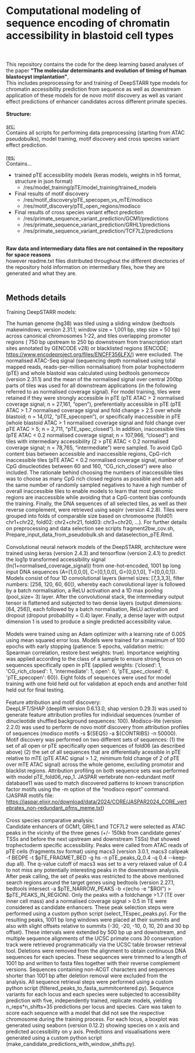 # Computational modeling of sequence encoding of chromatin accessibility in blastoid cell types
<br><br>
This repository contains the code for the deep learning based analyses of the paper <b>"The molecular determinants and evolution of timing of human blastocyst implantation"</b>,<br>
This includes preprocessing for and training of DeepSTARR type models for chromatin accessibility prediction from sequence as well as downstream application of
these models for de novo motif discovery as well as variant effect predictions of enhancer candidates across different primate species.<br>
<br>
<b>Structure:</b>
<br>
<br>
<u>src:</u><br>
Contains all scripts for performing data preprocessing (starting from ATAC pseudobulks), 
model training, motif discovery and cross species variant effect prediction.<br>
<br>
<u>res:</u><br>
Contains...<br>
- trained pTE accessibility models (keras models, weights in h5 format, structure in json format) 
    - /res/model_training/pTE/model_training/trained_models
- Final results of motif discovery
    - /res/motif_discovery/pTE_specopen_vs_mTE/modisco
    - /res/motif_discovery/pTE_open_regions/modisco<br>
- Final results of cross species variant effect prediction
    - /res/primate_sequence_variant_prediction/GCM1/predictions
    - /res/primate_sequence_variant_prediction/GRHL1/predictions
    - /res/primate_sequence_variant_prediction/TCF7L2/predictions

<br><b>Raw data and intermediary data files are not contained in the repository for space reasons</b><br>however readme.txt files distributed throughout the different directories of the repository hold information on intermediary files, how they are generated and what they are.
<br><br>
## Methods details

Training DeepSTARR models:<br>

The human genome (hg38) was tiled using a sliding window (bedtools makewindows; version 2.31.1; window size = 1,001 bp, step size = 50 bp) across canonical chromosomes 1-22, and tiles overlapping promoter regions ( 750 bp upstream to 250 bp downstream from transcription start sites annotated by GENCODE v28) or blacklisted regions (ENCODE; https://www.encodeproject.org/files/ENCFF356LFX/) were excluded. The normalised ATAC-Seq signal (sequencing depth normalised using total mapped reads, reads-per-million normalisation) from polar trophectoderm (pTE) and whole blastoid was calculated using bedtools genomecov (version 2.31.1) and the mean of the normalised signal over central 200bp parts of tiles was used for all downstream applications (in the following referred to as normalised coverage signal). For model training, tiles were retained if they were strongly accessible in pTE (pTE ATAC > 2 normalised coverage signal; n = 27,161, “open”), preferentially accessible in pTE (pTE ATAC > 1.7 normalised coverage signal and fold change > 2.5 over whole blastoid; n = 14,012, “pTE_specopen”), or specifically inaccessible in pTE (whole blastoid ATAC > 1 normalised coverage signal and fold change over pTE ATAC > 5; n = 2,711, “pTE_spec_closed”). In addition, inaccessible tiles (pTE ATAC < 0.2 normalised coverage signal; n = 107,966, “closed”) and tiles with intermediary accessibility (2 > pTE ATAC < 0.2 normalised coverage signal; n = 78,765, “intermediate”) were sampled. To avoid CpG content bias between accessible and inaccessible regions, CpG-rich inaccessible tiles (pTE ATAC < 0.2 normalised coverage signal, number of CpG dinucleotides between 60 and 160, “CG_rich_closed”) were also included. The rationale behind choosing the numbers of inaccessible tiles was to choose as many CpG rich closed regions as possible and then add the same number of randomly sampled negatives to have a high number of overall inaccessible tiles to enable models to learn that most genomic regions are inaccessible while avoiding that a CpG-content bias confounds the training. Finally, the DNA sequences of all selected tiles, as well as their reverse complement, were retrieved using seqinr (version 4.2.8). Tiles were grouped into folds of comparable size based on chromosome (fold01: chr1+chr22, fold02: chr2+chr21, fold03: chr3+chr20, …). For further details on preprocessing and data selection see scripts fragment2bw_cov.sh, Prepare_input_data_from_pseudobulk.sh and dataselection_pTE.Rmd.<br>
<br>
Convolutional neural network models of the DeepSTARR, architecture were trained using keras (version  2.4.3) and tensorflow (version  2.4.1) to predict the log1p transformed accessibility signal (ln(1+normalised_coverage_signal)) from one-hot-encoded, 1001 bp long input DNA sequences (A=[1,0,0,0], C=[0,1,0,0], G=[0,0,1,0], T=[0,0,0,1]). Models consist of four 1D convolutional layers (kernel sizes: [7,3,3,3], filter numbers: [256, 120, 60, 60]), whereby each convolutional layer is followed by a batch normalisation, a ReLU activation and a 1D max pooling (pool_size= 3) layer. After the convolutional stack, the intermediary output tensor is flattened and subjected to two dense layers (output dimensions: [64, 256]), each followed by a batch normalisation, ReLU activation and dropout (dropout probability = 0.4) layer. Finally, a dense layer with output dimension 1 is used to produce a single predicted accessibility value.<br>
<br>
Models were trained using an Adam optimizer with a learning rate of 0.005 using mean squared error loss. Models were trained for a maximum of 100 epochs with early stopping (patience: 5 epochs, validation metric: Spearman correlation, restore best weights: true).  Importance weighting was applied according to the class of a sample to ensure strong focus on sequences specifically open in pTE (applied weights: {‘closed’: 1, 'CG_rich_closed': 1, 'intermediate': 1, open': 6, 'pTE_spec_closed': 6, 'pTE_specopen': 60}). Eight folds of sequences were used for model training with one fold held out for validation at epoch ends and another fold held out for final testing.<br>
<br>
Feature attribution and motif discovery:<br>
DeepLIFT/SHAP (deeplift version 0.6.13.0, shap version 0.29.3) was used to generate feature attribution profiles for individual sequences (number of dinucleotide shuffled background sequences: 100). Modisco-lite (version 2.2.0) was used to perform de novo motif discovery from attribution profiles of sequences (modisco motifs -s ${SEQS} -a ${CONTRIBS} -n 50000). Motif discovery was performed on two different sets of sequences: (1) the set of all open or pTE specifically open sequences of fold06 (as described above)  (2) the set of all sequences that are differentially acessible in pTE relative to mTE (pTE ATAC signal > 1.2, minimum fold change of 2 of pTE over mTE ATAC signal) across the whole genome, excluding promotor and blacklist regions. Attribution profiling on both sequence sets was performed with model pTE_fold06_rep_1. JASPAR vertebrate non-redundant motif database11 was used to match discovered patterns to known transcription factor motifs using the -m option of the “modisco report” command. (JASPAR motifs file: https://jaspar.elixir.no/download/data/2024/CORE/JASPAR2024_CORE_vertebrates_non-redundant_pfms_meme.txt)<br>
<br>
Cross species comparative analysis:<br>
Candidate enhancers of GCM1, GRHL1 and TCF7L2 were selected as ATAC peaks in the vicinity of the three genes (+/- 150kb from candidate genes’ TSSs and before the next upstream and downstream TSSs) that showed trophectoderm specific accessibility. 
Peaks were called from ATAC reads of pTE cells (fragments.tsv format) using macs3 (version 3.0.1, macs3 callpeak -f BEDPE -t $pTE_FRAGMET_BED -g hs -n pTE_peaks_Q_0.4 -q 0.4 --keep-dup all). The q-value cutoff of macs3 was set to a very relaxed value of 0.4 to not miss any potentially interesting peaks in the downstream analysis. After peak calling, the set of peaks was restricted to the above mentioned search regions around the target genes using bedtools (version  2.27.1, bedtools intersect -a $pTE_NARROW_PEAKS -b <(echo -e "$ROI") > $pTE_PEAKS_IN_REGION). Only the peaks with a foldchange >1.7 (TE over inner cell mass) and a normalised coverage signal > 0.5 in TE were considered as candidate enhancers. 
These peak selection steps were performed using a custom python script (select_TEspec_peaks.py). For the resulting peaks, 1001 bp long windows were placed at their summits and also with slight offsets relative to summits (-30, -20, -10, 0, 10, 20 and 30 bp offset). These intervals were extended by 500 bp up and downstream, and multiple sequence alignments of the UCSC primate cons 30 conservation track were retrieved programmatically via the UCSC table browser retrieval tool. Deletions were removed from the alignment to obtain continuous DNA sequences for each species. These sequences were trimmed to a length of 1001 bp and written to fasta files together with their reverse complement versions. Sequences containing non-ACGT characters and sequences shorter than 1001 bp after deletion removal were excluded from the analysis. All sequence retrieval steps were performed using a custom python script (filtered_peaks_to_fasta_summitcentered.py). Sequence variants for each locus and each species were subjected to accessibility prediction with five, independently trained, replicate models, yielding n_reps*n_shifts=35 predictions per locus and species. Care was taken to score each sequence with a model that did not see the respective chromosome during the training process. For each locus, a boxplot was generated using seaborn (version 0.12.2) showing species on x axis and predicted accessibility on y axis. Predictions and visualisations were generated using a custom python script (make_candidate_predictions_with_window_shifts.py).

